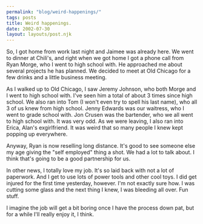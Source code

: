 ```yaml
---
permalink: "blog/weird-happenings/"
tags: posts
title: Weird happenings.
date: 2002-07-30
layout: layouts/post.njk
---
```


So, I got home from work last night and Jaimee was already here. We went to dinner at Chili's, and right when we got home I got a phone call from Ryan Morge, who I went to high school with. He approached me about several projects he has planned. We decided to meet at Old Chicago for a few drinks and a little business meeting.

As I walked up to Old Chicago, I saw Jeremy Johnson, who both Morge and I went to high school with. I've seen him a total of about 3 times since high school. We also ran into Tom (I won't even try to spell his last name), who all 3 of us knew from high school. Jenny Edwards was our waitress, who I went to grade school with. Jon Crusen was the bartender, who we all went to high school with. It was very odd. As we were leaving, I also ran into Erica, Alan's exgirlfriend. It was weird that so many people I knew kept popping up everywhere.

Anyway, Ryan is now reselling long distance. It's good to see someone else my age giving the "self employed" thing a shot. We had a lot to talk about. I think that's going to be a good partnership for us.

In other news, I totally love my job. It's so laid back with not a lot of paperwork. And I get to use lots of power tools and other cool toys. I did get injured for the first time yesterday, however. I'm not exactly sure how. I was cutting some glass and the next thing I knew, I was bleeding all over. Fun stuff.

I imagine the job will get a bit boring once I have the process down pat, but for a while I'll really enjoy it, I think.